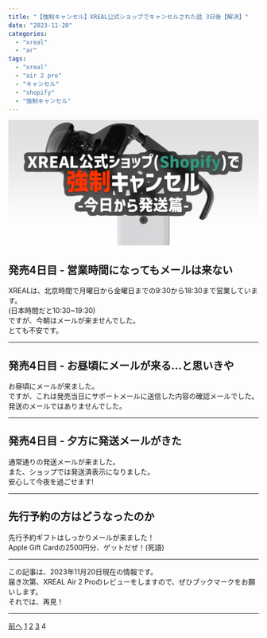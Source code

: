 ```yaml
---
title: "【強制キャンセル】XREAL公式ショップでキャンセルされた話 3日後【解決】"
date: "2023-11-20"
categories:
  - "xreal"
  - "ar"
tags:
  - "xreal"
  - "air 2 pro"
  - "キャンセル"
  - "shopify"
  - "強制キャンセル"
---
```


![OGP](./images/ogp4.png)

## 発売4日目 - 営業時間になってもメールは来ない

XREALは、北京時間で月曜日から金曜日までの9:30から18:30まで営業しています。  
(日本時間だと10:30~19:30)  
ですが、今朝はメールが来ませんでした。  
とても不安です。

---

## 発売4日目 - お昼頃にメールが来る...と思いきや

お昼頃にメールが来ました。  
ですが、これは発売当日にサポートメールに送信した内容の確認メールでした。  
発送のメールではありませんでした。

---

## 発売4日目 - 夕方に発送メールがきた

通常通りの発送メールが来ました。  
また、ショップでは発送済表示になりました。  
安心して今夜を過ごせます!

---

## 先行予約の方はどうなったのか

先行予約ギフトはしっかりメールが来ました！  
Apple Gift Cardの2500円分、ゲットだぜ！(死語)

---

この記事は、2023年11月20日現在の情報です。  
届き次第、XREAL Air 2 Proのレビューをしますので、ぜひブックマークをお願いします。  
それでは、再見！

---

<div class="page">
  <a href="./3.md" class="button page-button back">前へ</a>
  <a href="./index.md" class="button page-button">1</a>
  <a href="./2.md" class="button page-button">2</a>
  <a href="./3.md" class="button page-button">3</a>
  <a class="button page-button disabled">4</a>
</div>
